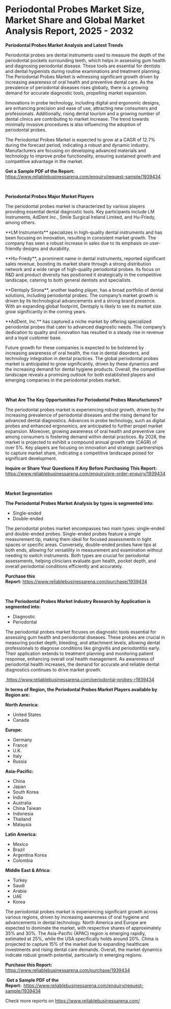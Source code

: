<p><h1>Periodontal Probes Market Size, Market Share and Global Market Analysis Report, 2025 - 2032</h1></p><p><strong>Periodontal Probes Market Analysis and Latest Trends</strong></p>
<p><p>Periodontal probes are dental instruments used to measure the depth of the periodontal pockets surrounding teeth, which helps in assessing gum health and diagnosing periodontal disease. These tools are essential for dentists and dental hygienists during routine examinations and treatment planning. The Periodontal Probes Market is witnessing significant growth driven by increasing awareness of oral health and preventive dental care. As the prevalence of periodontal diseases rises globally, there is a growing demand for accurate diagnostic tools, propelling market expansion. </p><p>Innovations in probe technology, including digital and ergonomic designs, are enhancing precision and ease of use, attracting new consumers and professionals. Additionally, rising dental tourism and a growing number of dental clinics are contributing to market increase. The trend towards minimally invasive procedures is also influencing the adoption of periodontal probes. </p><p>The Periodontal Probes Market is expected to grow at a CAGR of 12.7% during the forecast period, indicating a robust and dynamic industry. Manufacturers are focusing on developing advanced materials and technology to improve probe functionality, ensuring sustained growth and competitive advantage in the market.</p></p>
<p><strong>Get a Sample PDF of the Report:&nbsp;</strong> <a href="https://www.reliablebusinessarena.com/enquiry/request-sample/1939434?utm_campaign=2520&utm_medium=2&utm_source=Github&utm_content=ia&utm_term=03032025&utm_id=periodontal-probes">https://www.reliablebusinessarena.com/enquiry/request-sample/1939434</a></p>
<p>&nbsp;</p>
<p><strong>Periodontal Probes Major Market Players</strong></p>
<p><p>The periodontal probes market is characterized by various players providing essential dental diagnostic tools. Key participants include LM Instruments, AdDent Inc., Smile Surgical Ireland Limited, and Hu-Friedy, among others. </p><p>**LM Instruments** specializes in high-quality dental instruments and has been focusing on innovation, resulting in consistent market growth. The company has seen a robust increase in sales due to its emphasis on user-friendly designs and durability.</p><p>**Hu-Friedy**, a prominent name in dental instruments, reported significant sales revenue, boosting its market share through a strong distribution network and a wide range of high-quality periodontal probes. Its focus on R&D and product diversity has positioned it strategically in the competitive landscape, catering to both general dentists and specialists. </p><p>**Dentsply Sirona**, another leading player, has a broad portfolio of dental solutions, including periodontal probes. The company’s market growth is driven by its technological advancements and a strong brand presence. With an expanding global footprint, Dentsply is likely to see its market size grow significantly in the coming years.</p><p>**AdDent, Inc.** has captured a niche market by offering specialized periodontal probes that cater to advanced diagnostic needs. The company’s dedication to quality and innovation has resulted in a steady rise in revenue and a loyal customer base.</p><p>Future growth for these companies is expected to be bolstered by increasing awareness of oral health, the rise in dental disorders, and technology integration in dental practices. The global periodontal probes market is anticipated to grow significantly, driven by these dynamics and the increasing demand for dental hygiene products. Overall, the competitive landscape reveals a promising outlook for both established players and emerging companies in the periodontal probes market.</p></p>
<p>&nbsp;</p>
<p><strong>What Are The Key Opportunities For Periodontal Probes Manufacturers?</strong></p>
<p><p>The periodontal probes market is experiencing robust growth, driven by the increasing prevalence of periodontal diseases and the rising demand for advanced dental diagnostics. Advances in probe technology, such as digital probes and enhanced ergonomics, are anticipated to further propel market expansion. Moreover, growing awareness of oral health and preventive care among consumers is fostering demand within dental practices. By 2028, the market is projected to exhibit a compound annual growth rate (CAGR) of over 5%. Key players are focusing on innovation and strategic partnerships to capture market share, indicating a competitive landscape poised for significant development.</p></p>
<p><strong>Inquire or Share Your Questions If Any Before Purchasing This Report:</strong> <a href="https://www.reliablebusinessarena.com/enquiry/pre-order-enquiry/1939434?utm_campaign=2520&utm_medium=2&utm_source=Github&utm_content=ia&utm_term=03032025&utm_id=periodontal-probes">https://www.reliablebusinessarena.com/enquiry/pre-order-enquiry/1939434</a></p>
<p>&nbsp;</p>
<p><strong>Market Segmentation</strong></p>
<p><strong>The Periodontal Probes Market Analysis by types is segmented into:</strong></p>
<p><ul><li>Single-ended</li><li>Double-ended</li></ul></p>
<p><p>The periodontal probes market encompasses two main types: single-ended and double-ended probes. Single-ended probes feature a single measurement tip, making them ideal for focused assessments in tight spaces or specific areas. Conversely, double-ended probes have tips at both ends, allowing for versatility in measurement and examination without needing to switch instruments. Both types are crucial for periodontal assessments, helping clinicians evaluate gum health, pocket depth, and overall periodontal conditions efficiently and accurately.</p></p>
<p><strong>Purchase this Report:&nbsp;</strong><a href="https://www.reliablebusinessarena.com/purchase/1939434?utm_campaign=2520&utm_medium=2&utm_source=Github&utm_content=ia&utm_term=03032025&utm_id=periodontal-probes">https://www.reliablebusinessarena.com/purchase/1939434</a></p>
<p>&nbsp;</p>
<p><strong>The Periodontal Probes Market Industry Research by Application is segmented into:</strong></p>
<p><ul><li>Diagnostic</li><li>Periodontal</li></ul></p>
<p><p>The periodontal probes market focuses on diagnostic tools essential for assessing gum health and periodontal diseases. These probes are crucial in measuring pocket depth, bleeding, and attachment levels, allowing dental professionals to diagnose conditions like gingivitis and periodontitis early. Their application extends to treatment planning and monitoring patient response, enhancing overall oral health management. As awareness of periodontal health increases, the demand for accurate and reliable dental diagnostics continues to drive market growth.</p></p>
<p><a href="https://www.reliablebusinessarena.com/periodontal-probes-r1939434?utm_campaign=2520&utm_medium=2&utm_source=Github&utm_content=ia&utm_term=03032025&utm_id=periodontal-probes">&nbsp;https://www.reliablebusinessarena.com/periodontal-probes-r1939434</a></p>
<p><strong>In terms of Region, the Periodontal Probes Market Players available by Region are:</strong></p>
<p>
    <p> <strong> North America: </strong>
        <ul>
            <li>United States</li>
            <li>Canada</li>
        </ul>
        </p> 
    <p> <strong> Europe: </strong>
        <ul>
            <li>Germany</li>
            <li>France</li>
            <li>U.K.</li>
            <li>Italy</li>
            <li>Russia</li>
        </ul>
        </p> 
    <p> <strong> Asia-Pacific: </strong>
        <ul>
            <li>China</li>
            <li>Japan</li>
            <li>South Korea</li>
            <li>India</li>
            <li>Australia</li>
            <li>China Taiwan</li>
            <li>Indonesia</li>
            <li>Thailand</li>
            <li>Malaysia</li>
        </ul>
        </p> 
    <p> <strong> Latin America: </strong>
        <ul>
            <li>Mexico</li>
            <li>Brazil</li>
            <li>Argentina Korea</li>
            <li>Colombia</li>
        </ul>
        </p> 
    <p> <strong> Middle East & Africa: </strong>
        <ul>
            <li>Turkey</li>
            <li>Saudi</li>
            <li>Arabia</li>
            <li>UAE</li>
            <li>Korea</li>
        </ul>
    </p>
    </p>
<p><p>The periodontal probes market is experiencing significant growth across various regions, driven by increasing awareness of oral hygiene and advancements in dental technology. North America and Europe are expected to dominate the market, with respective shares of approximately 35% and 30%. The Asia-Pacific (APAC) region is emerging rapidly, estimated at 25%, while the USA specifically holds around 20%. China is projected to capture 15% of the market due to expanding healthcare investments and rising dental care demands. Overall, the market dynamics indicate robust growth potential, particularly in emerging regions.</p></p>
<p><strong>Purchase this Report: </strong><a href="https://www.reliablebusinessarena.com/purchase/1939434?utm_campaign=2520&utm_medium=2&utm_source=Github&utm_content=ia&utm_term=03032025&utm_id=periodontal-probes">https://www.reliablebusinessarena.com/purchase/1939434</a></p>
<p>&nbsp;<strong>Get a Sample PDF of the Report:&nbsp;&nbsp;</strong><a href="https://www.reliablebusinessarena.com/enquiry/request-sample/1939434?utm_campaign=2520&utm_medium=2&utm_source=Github&utm_content=ia&utm_term=03032025&utm_id=periodontal-probes">https://www.reliablebusinessarena.com/enquiry/request-sample/1939434</a></p>
<p><strong></strong></p>
<p>Check more reports on <a href="https://www.reliablebusinessarena.com/?utm_campaign=2520&utm_medium=2&utm_source=Github&utm_content=ia&utm_term=03032025&utm_id=periodontal-probes">https://www.reliablebusinessarena.com/</a></p>